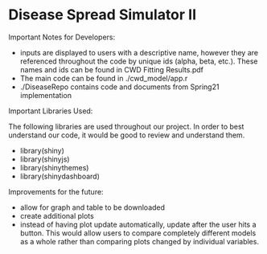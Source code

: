 # Disease Spread Simulator II

Important Notes for Developers:
  - inputs are displayed to users with a descriptive name, however they are referenced
     throughout the code by unique ids (alpha, beta, etc.). These names and ids can be found in CWD Fitting Results.pdf
  - The main code can be found in ./cwd_model/app.r
  - ./DiseaseRepo contains code and documents from Spring21 implementation

Important Libraries Used:

  The following libraries are used throughout our project. In order to best understand our code, it would be good
  to review and understand them.

  - library(shiny)
  - library(shinyjs)
  - library(shinythemes)
  - library(shinydashboard)


Improvements for the future:
  - allow for graph and table to be downloaded
  - create additional plots
  - instead of having plot update automatically, update after the user hits a button. This would allow users to compare completely different models as a whole
    rather than comparing plots changed by individual variables.

